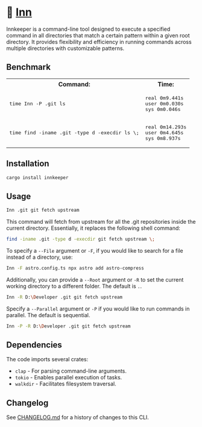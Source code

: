 # 🍺 [Inn]

Innkeeper is a command-line tool designed to execute a specified command in all
directories that match a certain pattern within a given root directory. It
provides flexibility and efficiency in running commands across multiple
directories with customizable patterns.

[Inn]: https://crates.io/crates/innkeeper

## Benchmark

<table>
	<tr>
		<th>Command:</th>
		<th>Time:</th>
	</tr>
	<tr>
		<td>
			<pre>time Inn -P .git ls</pre>
		</td>
		<td>
			<pre>real 0m9.441s
user 0m0.030s
sys 0m0.046s</pre>
		</td>
	</tr>
	<tr>
		<td>
			<pre>time find -iname .git -type d -execdir ls \;</pre>
		</td>
		<td>
			<pre>real 0m14.293s
user 0m4.645s
sys 0m8.937s</pre>
		</td>
	</tr>
</table>

## Installation

```sh
cargo install innkeeper
```

## Usage

```sh
Inn .git git fetch upstream
```

This command will fetch from upstream for all the .git repositories inside the
current directory. Essentially, it replaces the following shell command:

```sh
find -iname .git -type d -execdir git fetch upstream \;
```

To specify a `--File` argument or `-F`, if you would like to search for a file
instead of a directory, use:

```sh
Inn -F astro.config.ts npx astro add astro-compress
```

Additionally, you can provide a `--Root` argument or `-R` to set the current
working directory to a different folder. The default is `.`.

```sh
Inn -R D:\Developer .git git fetch upstream
```

Specify a `--Parallel` argument or `-P` if you would like to run commands in
parallel. The default is sequential.

```sh
Inn -P -R D:\Developer .git git fetch upstream
```

## Dependencies

The code imports several crates:

-   `clap` - For parsing command-line arguments.
-   `tokio` - Enables parallel execution of tasks.
-   `walkdir` - Facilitates filesystem traversal.

## Changelog

See [CHANGELOG.md](CHANGELOG.md) for a history of changes to this CLI.
